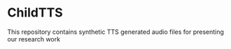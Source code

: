 # ChildTTS
This repository contains synthetic TTS generated audio files for presenting our research work 

